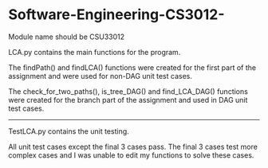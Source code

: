 # Software-Engineering-CS3012-

Module name should be CSU33012


LCA.py contains the main functions for the program.

The findPath() and findLCA() functions were created for the first part of the assignment 
and were used for non-DAG unit test cases.

The check_for_two_paths(), is_tree_DAG() and find_LCA_DAG() functions were created 
for the branch part of the assignment and used in DAG unit test cases.

__________________________________________________________

TestLCA.py contains the unit testing.

All unit test cases except the final 3 cases pass. The final 3 cases test more complex cases
and I was unable to edit my functions to solve these cases.

